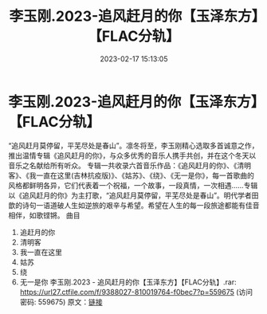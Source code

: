 ﻿---
title: 李玉刚.2023-追风赶月的你【玉泽东方】【FLAC分轨】
date: 2023-02-17 15:13:05
categories: WAV车载音乐、镜像
tags: 华语中文
---
# 李玉刚.2023-追风赶月的你【玉泽东方】【FLAC分轨】

“追风赶月莫停留，平芜尽处是春山”。凛冬将至，李玉刚精心选取多首诚意之作，推出温情专辑《追风赶月的你》，与众多优秀的音乐人携手共创，并在这个冬天以音乐之名献给所有听众。
专辑一共收录六首音乐作品：《追风赶月的你》、《清明客》、《我一直在这里(吉林抗疫版)》、《姑苏》、《绕》、《无一是你》，每一首歌曲的风格都鲜明各异，它们代表着一个祝福，一个故事，一段真情，一次相遇......专辑以《追风赶月的你》为主打歌，“追风赶月莫停留，平芜尽处是春山”。明代学者田歆的诗句一语道破人生如逆旅的艰辛与希望。希望在人生的每一段旅途都能有佳音相伴，如歌铿锵。
曲目
01. 追赶月的你
02. 清明客
03. 我一直在这里
04. 姑苏
05. 绕
06. 无一是你
李玉刚.2023 - 追风赶月的你【玉泽东方】【FLAC分轨】.rar: https://url27.ctfile.com/f/9388027-810019764-f0bec7?p=559675
(访问密码: 559675)
原文：[链接](https://blog.sina.com.cn/s/blog_1647c7e76010310tj.html)